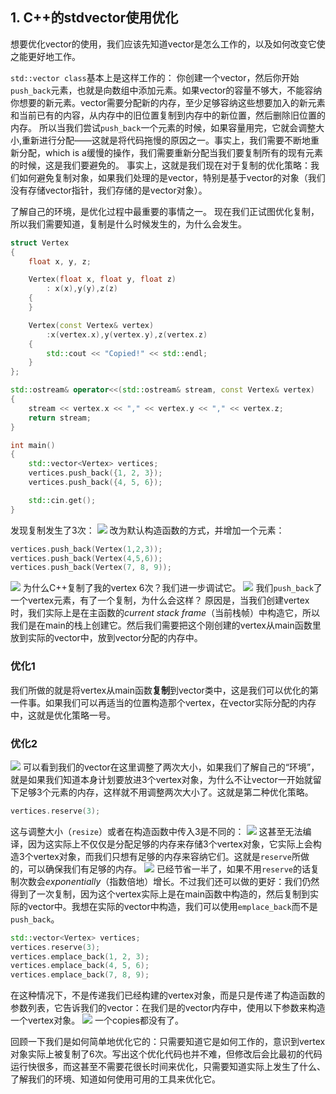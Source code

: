 ## 1. C++的stdvector使用优化

想要优化vector的使用，我们应该先知道vector是怎么工作的，以及如何改变它使之能更好地工作。

`std::vector class`基本上是这样工作的：
你创建一个vector，然后你开始`push_back`元素，也就是向数组中添加元素。如果vector的容量不够大，不能容纳你想要的新元素。vector需要分配新的内存，至少足够容纳这些想要加入的新元素和当前已有的内容，从内存中的旧位置复制到内存中的新位置，然后删除旧位置的内存。
所以当我们尝试`push_back`一个元素的时候，如果容量用完，它就会调整大小,重新进行分配——这就是将代码拖慢的原因之一。事实上，我们需要不断地重新分配，which is a缓慢的操作，我们需要重新分配当我们要复制所有的现有元素的时候，这是我们要避免的。
事实上，这就是我们现在对于复制的优化策略：我们如何避免复制对象，如果我们处理的是vector，特别是基于vector的对象（我们没有存储vector指针，我们存储的是vector对象）。

了解自己的环境，是优化过程中最重要的事情之一。
现在我们正试图优化复制，所以我们需要知道，复制是什么时候发生的，为什么会发生。

```cpp
struct Vertex
{
	float x, y, z;

	Vertex(float x, float y, float z)
		: x(x),y(y),z(z)
	{
	}

	Vertex(const Vertex& vertex)
		:x(vertex.x),y(vertex.y),z(vertex.z)
	{
		std::cout << "Copied!" << std::endl;
	}
};

std::ostream& operator<<(std::ostream& stream, const Vertex& vertex)
{
	stream << vertex.x << "," << vertex.y << "," << vertex.z;
	return stream;
}

int main()
{
	std::vector<Vertex> vertices;
	vertices.push_back({1, 2, 3});
	vertices.push_back({4, 5, 6});

	std::cin.get();
}
```
发现复制发生了3次：
![](Pasted%20image%2020230712215507.png)
改为默认构造函数的方式，并增加一个元素：
```cpp
vertices.push_back(Vertex(1,2,3));
vertices.push_back(Vertex(4,5,6));
vertices.push_back(Vertex(7, 8, 9));
```
![](Pasted%20image%2020230712215757.png)
为什么C++复制了我的vertex 6次？我们进一步调试它。
![](Pasted%20image%2020230712215910.png)
我们`push_back`了一个vertex元素，有了一个复制，为什么会这样？
原因是，当我们创建vertex时，我们实际上是在主函数的*current stack frame*（当前栈帧）中构造它，所以我们是在main的栈上创建它。然后我们需要把这个刚创建的vertex从main函数里放到实际的vector中，放到vector分配的内存中。

### 优化1
我们所做的就是将vertex从main函数**复制**到vector类中，这是我们可以优化的第一件事。如果我们可以再适当的位置构造那个vertex，在vector实际分配的内存中，这就是优化策略一号。

### 优化2
![](Pasted%20image%2020230712220616.png)
可以看到我们的vector在这里调整了两次大小，如果我们了解自己的“环境”，就是如果我们知道本身计划要放进3个vertex对象，为什么不让vector一开始就留下足够3个元素的内存，这样就不用调整两次大小了。这就是第二种优化策略。

```cpp
vertices.reserve(3);
```
这与调整大小（`resize`）或者在构造函数中传入3是不同的：
![](Pasted%20image%2020230712221136.png)
这甚至无法编译，因为这实际上不仅仅是分配足够的内存来存储3个vertex对象，它实际上会构造3个vertex对象，而我们只想有足够的内存来容纳它们。这就是`reserve`所做的，可以确保我们有足够的内存。
![](Pasted%20image%2020230712221403.png)
已经节省一半了，如果不用`reserve`的话复制次数会*exponentially*（指数倍地）增长。不过我们还可以做的更好：我们仍然得到了一次复制，因为这个vertex实际上是在main函数中构造的，然后复制到实际的vector中。我想在实际的vector中构造，我们可以使用`emplace_back`而不是`push_back`。
```cpp
std::vector<Vertex> vertices;
vertices.reserve(3);
vertices.emplace_back(1, 2, 3);
vertices.emplace_back(4, 5, 6);
vertices.emplace_back(7, 8, 9);
```
在这种情况下，不是传递我们已经构建的vertex对象，而是只是传递了构造函数的参数列表，它告诉我们的vector：在我们是的vector内存中，使用以下参数来构造一个vertex对象。
![](Pasted%20image%2020230712222016.png)
一个copies都没有了。

回顾一下我们是如何简单地优化它的：只需要知道它是如何工作的，意识到vertex对象实际上被复制了6次。写出这个优化代码也并不难，但修改后会比最初的代码运行快很多，而这甚至不需要花很长时间来优化，只需要知道实际上发生了什么、了解我们的环境、知道如何使用可用的工具来优化它。